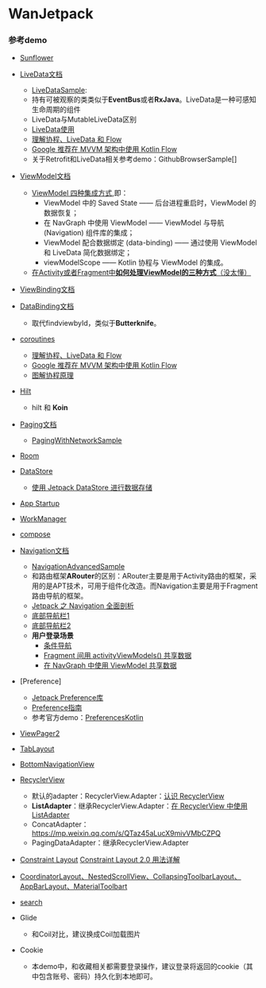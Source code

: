 WanJetpack
==========

### 参考demo

- [Sunflower](https://github.com/android/sunflower)

- [LiveData文档](https://developer.android.google.cn/topic/libraries/architecture/livedata)
    - [LiveDataSample](https://github.com/android/architecture-components-samples/tree/main/LiveDataSample):
    - 持有可被观察的类类似于**EventBus**或者**RxJava**。LiveData是一种可感知生命周期的组件
    - LiveData与MutableLiveData区别
    - [LiveData使用](https://www.jianshu.com/p/c69a7db3299a)
    - [理解协程、LiveData 和 Flow](https://mp.weixin.qq.com/s/p5H51RC6QfyyoAcQ1aGRLg)
    - [Google 推荐在 MVVM 架构中使用 Kotlin Flow](https://juejin.cn/post/6854573211930066951)
    - 关于Retrofit和LiveData相关参考demo：GithubBrowserSample[]

- [ViewModel文档](https://developer.android.google.cn/topic/libraries/architecture/viewmodel)
    - [ViewModel 四种集成方式](https://mp.weixin.qq.com/s/Hl8Yuf2bkDlVlgdB4M-wrw),即：
        - ViewModel 中的 Saved State —— 后台进程重启时，ViewModel 的数据恢复；
        - 在 NavGraph 中使用 ViewModel —— ViewModel 与导航 (Navigation) 组件库的集成；
        - ViewModel 配合数据绑定 (data-binding) —— 通过使用 ViewModel 和 LiveData 简化数据绑定；
        - viewModelScope —— Kotlin 协程与 ViewModel 的集成。
    - [在Activity或者Fragment中**如何处理ViewModel的三种方式**（没太懂）](https://juejin.cn/post/6854573211930066951)

- [ViewBinding文档](https://developer.android.google.cn/topic/libraries/view-binding)

- [DataBinding文档](https://developer.android.google.cn/topic/libraries/data-binding)
    - 取代findviewbyId，类似于**Butterknife**。

- [coroutines]()
    - [理解协程、LiveData 和 Flow](https://mp.weixin.qq.com/s/p5H51RC6QfyyoAcQ1aGRLg)
    - [Google 推荐在 MVVM 架构中使用 Kotlin Flow](https://juejin.cn/post/6854573211930066951)
    - [图解协程原理](https://juejin.cn/post/6883652600462327821)

- [Hilt]()
    - hilt 和 **Koin**

- [Paging文档](https://developer.android.google.cn/topic/libraries/architecture/paging/v3-overview)
    - [PagingWithNetworkSample](https://github.com/android/architecture-components-samples/tree/main/PagingWithNetworkSample)

- [Room]()

- [DataStore]()
    - [使用 Jetpack DataStore 进行数据存储](https://mp.weixin.qq.com/s/26Uxotf3-oceKUbrujqX3w)

- [App Startup]()

- [WorkManager]()

- [compose]()

- [Navigation文档](https://developer.android.google.cn/guide/navigation)
    - [NavigationAdvancedSample](https://github.com/android/architecture-components-samples/tree/main/NavigationAdvancedSample)
    - 和路由框架**ARouter**的区别：ARouter主要是用于Activity路由的框架，采用的是APT技术，可用于组件化改造。而Navigation主要是用于Fragment路由导航的框架。
    - [Jetpack 之 Navigation 全面剖析](https://mp.weixin.qq.com/s/qgNbxgB-6qrFzJflqaBUdg)
    - [底部导航栏1](https://www.jianshu.com/p/8ec9f0185777)
    - [底部导航栏2](https://www.jianshu.com/p/729375b932fe)
    - **用户登录场景**
        - [条件导航](https://developer.android.google.cn/guide/navigation/navigation-conditional)
        - [Fragment 间用 activityViewModels() 共享数据](https://developer.android.google.cn/topic/libraries/architecture/viewmodel)
        - [在 NavGraph 中使用 ViewModel 共享数据](https://mp.weixin.qq.com/s/Hl8Yuf2bkDlVlgdB4M-wrw)

- [Preference]
    - [Jetpack Preference库](https://developer.android.google.cn/jetpack/androidx/releases/preference?hl=zh_cn)
    - [Preference指南](https://developer.android.google.cn/guide/topics/ui/settings?hl=zh_cn)
    - 参考官方demo：[PreferencesKotlin](https://github.com/android/user-interface-samples/tree/master/PreferencesKotlin)

- [ViewPager2](https://github.com/android/views-widgets-samples/tree/main/ViewPager2)

- [TabLayout]()

- [BottomNavigationView]()

- [RecyclerView]()
    - 默认的adapter：RecyclerView.Adapter：[认识 RecyclerView](https://zhuanlan.zhihu.com/p/363343211)
    - **ListAdapter**：继承RecyclerView.Adapter：[在 RecyclerView 中使用 ListAdapter](https://www.jianshu.com/p/16b364e20ee7)
    - ConcatAdapter：https://mp.weixin.qq.com/s/QTaz45aLucX9mivVMbCZPQ
    - PagingDataAdapter：继承RecyclerView.Adapter

- [Constraint Layout]()
    [Constraint Layout 2.0 用法详解](https://mp.weixin.qq.com/s/7wEr6okR-CAAoNDYB4gHig)

- [CoordinatorLayout、NestedScrollView、CollapsingToolbarLayout、AppBarLayout、MaterialToolbart]()

- [search](https://developer.android.google.cn/guide/topics/search)

- Glide
    - 和Coil对比，建议换成Coil加载图片

- Cookie
    - 本demo中，和收藏相关都需要登录操作，建议登录将返回的cookie（其中包含账号、密码）持久化到本地即可。